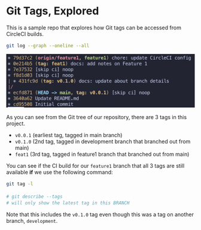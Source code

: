 # Git Tags, Explored

This is a sample repo that explores how Git tags can be accessed from CircleCI builds.

```sh
git log --graph --oneline --all
```

![git tree](gittree.png)

As you can see from the Git tree of our repository,
there are 3 tags in this project.

- `v0.0.1` (earliest tag, tagged in main branch)
- `v0.1.0` (2nd tag, tagged in development branch that branched out from main)
- `feat1` (3rd tag, tagged in feature1 branch that branched out from main)

You can see if the CI build for our `feature1` branch that all 3 tags are still available **if** we use the following command:

```sh
git tag -l

# git describe --tags
# will only show the latest tag in this BRANCH
```

Note that this includes the `v0.1.0` tag even though this was a tag on another branch, `development`.
